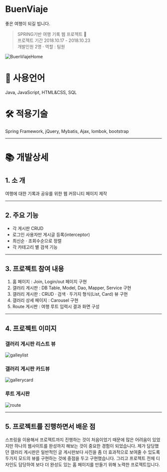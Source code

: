 # BuenViaje
좋은 여행이 되길 빕니다. <br>
> SPRING기반 여행 기록 웹 프로젝트 🌊 <br>
> 프로젝트 기간 2018.10.17 - 2018.10.23 <br>
> 개발인원 2명 · 역할 : 팀원 <br>

![BuenViajeHome](https://user-images.githubusercontent.com/45545999/95166646-3c936880-07e9-11eb-8aa8-23d5ace8bde0.png)
# 📝 사용언어

Java, JavaScript, HTML&CSS, SQL

# 🛠 적용기술

Spring Framework, jQuery, Mybatis, Ajax, lombok, bootstrap

---

# 📚 개발상세

## 1. 소 개

여행에 대한 기록과 공유를 위한 웹 커뮤니티 페이지 제작

---

## 2. 주요 기능

- 각 게시판 CRUD
- 로그인 사용자만 게시글 등록(interceptor)
- 최신순 · 조회수순으로 정렬
- 각 카테고리 별 검색 기능

---

## 3. 프로젝트 참여 내용

1. 홈 페이지 : Join, Login/out 페이지 구현
2. 갤러리 게시판 : DB Table, Model, Dao, Mapper, Service 구현
3. 갤러리 게시판 : CRUD · 검색 · 두가지 형식(List, Card) 뷰 구현
4. 갤러리 상세 페이지 : Carousel 구현
5. Route 게시판 : 여행 루트 입력시 결과 화면 구성

---

## 4. 프로젝트 이미지

### 갤러리 게시판 리스트 뷰
![galleylist](https://user-images.githubusercontent.com/45545999/95167025-deb35080-07e9-11eb-9bbf-27f81ca3bc8a.png)
### 갤러리 게시판 카드뷰
![gallerycard](https://user-images.githubusercontent.com/45545999/95167215-3651bc00-07ea-11eb-975d-c93327b8b42a.png)
### 루트 게시판
![route](https://user-images.githubusercontent.com/45545999/95167242-479ac880-07ea-11eb-9d54-a662ce92f3e6.png)

---

## 5. 프로젝트를 진행하면서 배운 점

스프링을 이용해서 프로젝트까지 진행하는 것이 처음이었기 때문에 많은 어려움이 있었지만 하나의 웹사이트를 완성까지 해보는 것이 중요한 경험이 되었습니다. 제가 담당했던 갤러리 게시판은 일반적인 글 게시판보다 사진을 좀 더 효과적으로 보여줄 수 있도록 두가지 모드의 뷰를 구현하는 것에 중점을 두고 구현했습니다. 그리고 프로젝트 전체 디자인도 담당하여 보다 더 완성도 있는 홈 페이지를 만들기 위해 노력한 프로젝트입니다.
